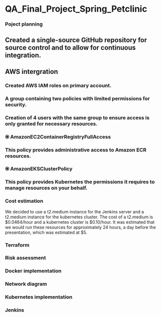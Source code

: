 # QA_Final_Project_Spring_Petclinic

### Poject planning 
## Created a single-source GitHub repository for source control and to allow for continuous integration.
## AWS intergration
### Created AWS IAM roles on primary account.
### A group containing two policies with limited permissions for security.
### Creation of 4 users with the same group to ensure access is only granted for necessary resources.
###    ⦿ AmazonEC2ContainerRegistryFullAccess
###      This policy provides administrative access to Amazon ECR resources.
###	⦿ AmazonEKSClusterPolicy
###      This policy provides Kubernetes the permissions it requires to manage resources on your behalf.

### Cost estimation
We decided to use a t2.medium instance for the Jenkins server and a t2.medium instance for the kubernetes cluster. The cost of a t2.medium is $0.0464/hour and a kubernetes cluster is $0.10/hour. It was estimated that we would run these resources for approximately 24 hours, a day before the presentation, which was estimated at $5.
### Terraform

### Risk assessment 

### Docker implementation

### Network diagram 

### Kubernetes implementation 

###  Jenkins 